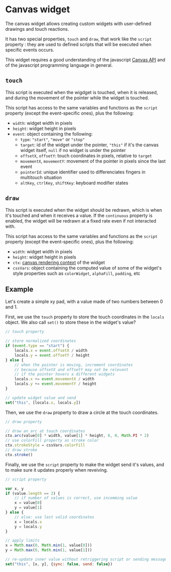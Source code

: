 # Canvas widget

The canvas widget allows creating custom widgets with user-defined drawings and touch reactions.

It has two special properties, `touch` and `draw`, that work like the `script` property : they are used to defined scripts that will be executed when specific events occurs.

This widget requires a good understanding of the javascript [Canvas API](https://developer.mozilla.org/en-US/docs/Web/API/Canvas_API) and of the javascript programming language in general.

## `touch`

This script is executed when the wigdget is touched, when it is released, and during the movement of the pointer while the widget is touched.

This script has access to the same variables and functions as the `script` property (except the event-specific ones), plus the following:

- `width`: widget width in pixels
- `height`: widget height in pixels
- `event`: object containing the following:
    - `type`: `"start"`, `"move"` or `"stop"`
    - `target`: id of the widget under the pointer, `"this"` if it's the canvas widget itself, `null` if no widget is under the pointer
    - `offsetX`, `offsetY`: touch coordinates in pixels, relative to `target`
    - `movementX`, `movementY`: movement of the pointer in pixels since the last event
    - `pointerId`: unique identifier used to differenciates fingers in multitouch situation
    - `altKey`, `ctrlKey`, `shiftKey`: keyboard modifier states


## `draw`

This script is executed when the widget should be redrawn, which is when it's touched and when it receives a value. If the `continuous` property is enabled, the widget will be redrawn at a fixed rate even if not interacted with.

This script has access to the same variables and functions as the `script` property (except the event-specific ones), plus the following:

- `width`: widget width in pixels
- `height`: widget height in pixels
- `ctx`: [canvas rendering context](https://developer.mozilla.org/en-US/docs/Web/API/CanvasRenderingContext2D) of the widget
- `cssVars`: object containing the computed value of some of the widget's style properties such as `colorWidget`, `alphaFill`, `padding`, etc

## Example

Let's create a simple xy pad, with a value made of two numbers between 0 and 1.

First, we use the `touch` property to store the touch coordinates in the `locals` object. We also call `set()` to store these in the widget's value?

```js
// touch property

// store normalized coordinates
if (event.type == "start") {
    locals.x = event.offsetX / width
    locals.y = event.offsetY / height
} else {
    // when the pointer is moving, increment coordinates
    // because offsetX and offsetY may not be relevant
    // if the pointer hovers a different widgets
    locals.x += event.movementX / width
    locals.y += event.movementY / height
}

// update widget value and send
set("this", [locals.x, locals.y])
```

Then, we use the `draw` property to draw a circle at the touch coordinates.

```js
// draw property

// draw an arc at touch coordinates
ctx.arc(value[0] * width, value[1] * height, 6, 0, Math.PI * 2)
// use colorFill property as stroke color
ctx.strokeStyle = cssVars.colorFill
// draw stroke
ctx.stroke()
```

Finally, we use the `script` property to make the widget send it's values, and to make sure it updates properly when reveiving.

```js
// script property

var x, y
if (value.length == 2) {
    // if number of values is correct, use incomming value
    x = value[0]
    y = value[1]
} else {
    // else: use last valid coordinates
    x = locals.x
    y = locals.y
}

// apply limits
x = Math.max(0, Math.min(1, value[0]))
y = Math.max(0, Math.min(1, value[1]))

// re-update inner value without retriggering script or sending message
set("this", [x, y], {sync: false, send: false})
```
